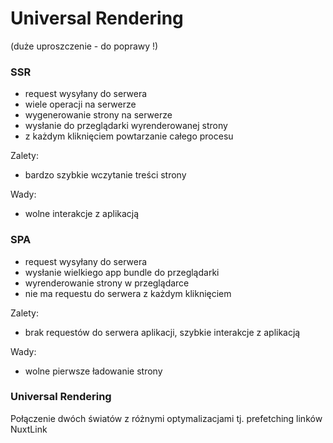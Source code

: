 # Universal Rendering

(duże uproszczenie - do poprawy !)

### SSR
- request wysyłany do serwera
- wiele operacji na serwerze
- wygenerowanie strony na serwerze
- wysłanie do przeglądarki wyrenderowanej strony
- z każdym kliknięciem powtarzanie całego procesu

Zalety:
- bardzo szybkie wczytanie treści strony

Wady:
- wolne interakcje z aplikacją

### SPA
- request wysyłany do serwera
- wysłanie wielkiego app bundle do przeglądarki
- wyrenderowanie strony w przeglądarce
- nie ma requestu do serwera z każdym kliknięciem

Zalety:
- brak requestów do serwera aplikacji, szybkie interakcje z aplikacją

Wady:
- wolne pierwsze ładowanie strony

### Universal Rendering

Połączenie dwóch światów z różnymi optymalizacjami tj. prefetching linków NuxtLink
